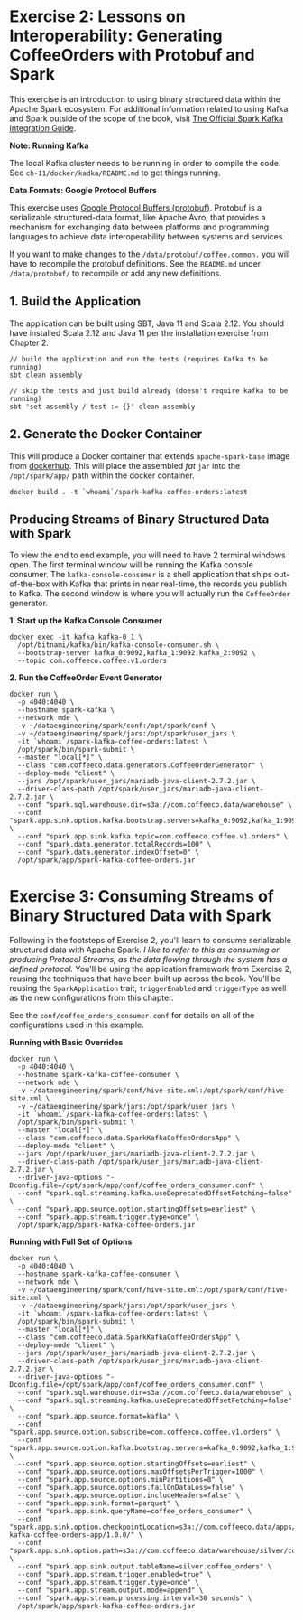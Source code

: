 # Exercise 2: Lessons on Interoperability: Generating CoffeeOrders with Protobuf and Spark
This exercise is an introduction to using binary structured data within the Apache Spark ecosystem.
For additional information related to using Kafka and Spark outside of the scope of the book, visit [The Official Spark Kafka Integration Guide](http://spark.apache.org/docs/latest/structured-streaming-kafka-integration.html).

**Note: Running Kafka**

The local Kafka cluster needs to be running in order to compile the code.
See `ch-11/docker/kadka/README.md` to get things running.

**Data Formats: Google Protocol Buffers**

This exercise uses [Google Protocol Buffers (protobuf)](https://developers.google.com/protocol-buffers).
Protobuf is a serializable structured-data format, like Apache Avro, that provides a mechanism for exchanging data between platforms and programming languages to achieve data interoperability between systems and services.    

If you want to make changes to the `/data/protobuf/coffee.common.` you will have to recompile the protobuf definitions.
See the `README.md` under `/data/protobuf/` to recompile or add any new definitions.

## 1. Build the Application
The application can be built using SBT, Java 11 and Scala 2.12.
You should have installed Scala 2.12 and Java 11 per the installation exercise from Chapter 2.

~~~
// build the application and run the tests (requires Kafka to be running)
sbt clean assembly

// skip the tests and just build already (doesn't require kafka to be running)
sbt 'set assembly / test := {}' clean assembly
~~~

## 2. Generate the Docker Container
This will produce a Docker container that extends `apache-spark-base` image from [dockerhub](https://hub.docker.com/repository/docker/newfrontdocker/apache-spark-base).
This will place the assembled *fat* `jar` into the `/opt/spark/app/` path within the docker container.
~~~
docker build . -t `whoami`/spark-kafka-coffee-orders:latest
~~~


## Producing Streams of Binary Structured Data with Spark
To view the end to end example, you will need to have 2 terminal windows open. The first terminal window will be running the Kafka 
console consumer. The `kafka-console-consumer` is a shell application that ships out-of-the-box with Kafka that prints in near real-time, 
the records you publish to Kafka. The second window is where you will actually run the `CoffeeOrder` generator.

**1. Start up the Kafka Console Consumer**
~~~
docker exec -it kafka_kafka-0_1 \
  /opt/bitnami/kafka/bin/kafka-console-consumer.sh \
  --bootstrap-server kafka_0:9092,kafka_1:9092,kafka_2:9092 \
  --topic com.coffeeco.coffee.v1.orders
~~~

**2. Run the CoffeeOrder Event Generator**
~~~
docker run \
  -p 4040:4040 \
  --hostname spark-kafka \
  --network mde \
  -v ~/dataengineering/spark/conf:/opt/spark/conf \
  -v ~/dataengineering/spark/jars:/opt/spark/user_jars \
  -it `whoami`/spark-kafka-coffee-orders:latest \
  /opt/spark/bin/spark-submit \
  --master "local[*]" \
  --class "com.coffeeco.data.generators.CoffeeOrderGenerator" \
  --deploy-mode "client" \
  --jars /opt/spark/user_jars/mariadb-java-client-2.7.2.jar \
  --driver-class-path /opt/spark/user_jars/mariadb-java-client-2.7.2.jar \
  --conf "spark.sql.warehouse.dir=s3a://com.coffeeco.data/warehouse" \
  --conf "spark.app.sink.option.kafka.bootstrap.servers=kafka_0:9092,kafka_1:9092,kafka_2:9092" \
  --conf "spark.app.sink.kafka.topic=com.coffeeco.coffee.v1.orders" \
  --conf "spark.data.generator.totalRecords=100" \
  --conf "spark.data.generator.indexOffset=0" \
  /opt/spark/app/spark-kafka-coffee-orders.jar
~~~

# Exercise 3: Consuming Streams of Binary Structured Data with Spark
Following in the footsteps of Exercise 2, you'll learn to consume serializable structured data with Apache Spark.
*I like to refer to this as consuming or producing Protocol Streams, as the data flowing through the system has a defined protocol.*
You'll be using the application framework from Exercise 2, reusing the techniques that have been built up across the book.
You'll be reusing the `SparkApplication` trait, `triggerEnabled` and `triggerType` as well as the new configurations from this chapter.

See the `conf/coffee_orders_consumer.conf` for details on all of the configurations used in this example.

**Running with Basic Overrides**
~~~
docker run \
  -p 4040:4040 \
  --hostname spark-kafka-coffee-consumer \
  --network mde \
  -v ~/dataengineering/spark/conf/hive-site.xml:/opt/spark/conf/hive-site.xml \
  -v ~/dataengineering/spark/jars:/opt/spark/user_jars \
  -it `whoami`/spark-kafka-coffee-orders:latest \
  /opt/spark/bin/spark-submit \
  --master "local[*]" \
  --class "com.coffeeco.data.SparkKafkaCoffeeOrdersApp" \
  --deploy-mode "client" \
  --jars /opt/spark/user_jars/mariadb-java-client-2.7.2.jar \
  --driver-class-path /opt/spark/user_jars/mariadb-java-client-2.7.2.jar \
  --driver-java-options "-Dconfig.file=/opt/spark/app/conf/coffee_orders_consumer.conf" \
  --conf "spark.sql.streaming.kafka.useDeprecatedOffsetFetching=false" \
  --conf "spark.app.source.option.startingOffsets=earliest" \
  --conf "spark.app.stream.trigger.type=once" \
  /opt/spark/app/spark-kafka-coffee-orders.jar
~~~

**Running with Full Set of Options**
~~~
docker run \
  -p 4040:4040 \
  --hostname spark-kafka-coffee-consumer \
  --network mde \
  -v ~/dataengineering/spark/conf/hive-site.xml:/opt/spark/conf/hive-site.xml \
  -v ~/dataengineering/spark/jars:/opt/spark/user_jars \
  -it `whoami`/spark-kafka-coffee-orders:latest \
  /opt/spark/bin/spark-submit \
  --master "local[*]" \
  --class "com.coffeeco.data.SparkKafkaCoffeeOrdersApp" \
  --deploy-mode "client" \
  --jars /opt/spark/user_jars/mariadb-java-client-2.7.2.jar \
  --driver-class-path /opt/spark/user_jars/mariadb-java-client-2.7.2.jar \
  --driver-java-options "-Dconfig.file=/opt/spark/app/conf/coffee_orders_consumer.conf" \
  --conf "spark.sql.warehouse.dir=s3a://com.coffeeco.data/warehouse" \
  --conf "spark.sql.streaming.kafka.useDeprecatedOffsetFetching=false" \
  --conf "spark.app.source.format=kafka" \
  --conf "spark.app.source.option.subscribe=com.coffeeco.coffee.v1.orders" \
  --conf "spark.app.source.option.kafka.bootstrap.servers=kafka_0:9092,kafka_1:9092,kafka_2:9092" \
  --conf "spark.app.source.option.startingOffsets=earliest" \
  --conf "spark.app.source.options.maxOffsetsPerTrigger=1000" \
  --conf "spark.app.source.options.minPartitions=8" \
  --conf "spark.app.source.options.failOnDataLoss=false" \
  --conf "spark.app.source.option.includeHeaders=false" \
  --conf "spark.app.sink.format=parquet" \
  --conf "spark.app.sink.queryName=coffee_orders_consumer" \
  --conf "spark.app.sink.option.checkpointLocation=s3a://com.coffeeco.data/apps/spark-kafka-coffee-orders-app/1.0.0/" \
  --conf "spark.app.sink.option.path=s3a://com.coffeeco.data/warehouse/silver/coffee_orders" \
  --conf "spark.app.sink.output.tableName=silver.coffee_orders" \
  --conf "spark.app.stream.trigger.enabled=true" \
  --conf "spark.app.stream.trigger.type=once" \
  --conf "spark.app.stream.output.mode=append" \
  --conf "spark.app.stream.processing.interval=30 seconds" \
  /opt/spark/app/spark-kafka-coffee-orders.jar
~~~